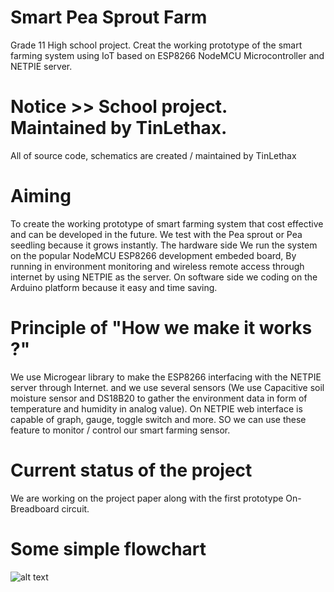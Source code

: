 # Smart Pea Sprout Farm
Grade 11 High school project. Creat the working prototype of the smart farming system using IoT based on ESP8266 NodeMCU Microcontroller and NETPIE server.

# Notice >> School project. Maintained by TinLethax. 

All of source code, schematics are created / maintained by TinLethax 

# Aiming

To create the working prototype of smart farming system that cost effective and can be developed in the future. We test with the Pea sprout or Pea seedling because it grows instantly. The hardware side We run the system on the popular NodeMCU ESP8266 development embeded board, By running in environment monitoring and wireless remote access through internet by using NETPIE as the server. On software side we coding on the Arduino platform because it easy and time saving.

# Principle of "How we make it works ?"

We use Microgear library to make the ESP8266 interfacing with the NETPIE server through Internet. and we use several sensors (We use Capacitive soil moisture sensor and DS18B20 to gather the environment data in form of temperature and humidity in analog value). On NETPIE web interface is capable of graph, gauge, toggle switch and more. SO we can use these feature to monitor / control our smart farming sensor.

# Current status of the project

We are working on the project paper along with the first prototype On-Breadboard circuit.

# Some simple flowchart

![alt text](https://github.com/TiNredmc/TLHXsmartfarming/raw/master/smartfarmingflowchart.jpg)
